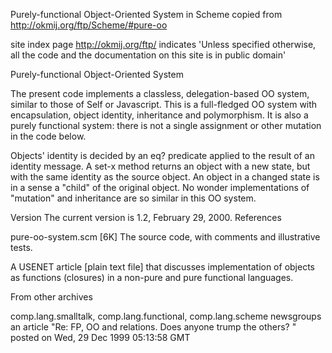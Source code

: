 Purely-functional Object-Oriented System in Scheme
copied from http://okmij.org/ftp/Scheme/#pure-oo

site index page http://okmij.org/ftp/ indicates 'Unless specified otherwise, all the code and the documentation on this site is in public domain'



Purely-functional Object-Oriented System

 	
The present code implements a classless, delegation-based OO system, similar to those of Self or Javascript. This is a full-fledged OO system with encapsulation, object identity, inheritance and polymorphism. It is also a purely functional system: there is not a single assignment or other mutation in the code below.


Objects' identity is decided by an eq? predicate applied to the result of an identity message. A set-x method returns an object with a new state, but with the same identity as the source object. An object in a changed state is in a sense a "child" of the original object. No wonder implementations of "mutation" and inheritance are so similar in this OO system. 
 

Version
 	The current version is 1.2, February 29, 2000.
References
 	

pure-oo-system.scm [6K]
The source code, with comments and illustrative tests.


A USENET article [plain text file]
that discusses implementation of objects as functions (closures) in a non-pure and pure functional languages.

From other archives
 	
comp.lang.smalltalk, comp.lang.functional, comp.lang.scheme newsgroups
an article "Re: FP, OO and relations. Does anyone trump the others? " posted on Wed, 29 Dec 1999 05:13:58 GMT
